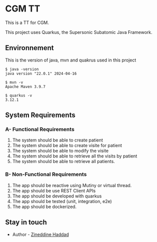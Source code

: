 # CGM TT

This is a TT for CGM.

This project uses Quarkus, the Supersonic Subatomic Java Framework.

## Environnement

This is the version of java, mvn and quakrus used in this project

```shell script
$ java -version
java version "22.0.1" 2024-04-16
```

```shell script
$ mvn -v
Apache Maven 3.9.7
```

```shell script
$ quarkus -v
3.12.1
```

## System Requirements

### A- Functional Requirements

1. The system should be able to create patient
2. The system should be able to create visite for patient
3. The system should be able to modify the visite
4. The system should be able to retrieve all the visits by patient
5. The system should be able to retrieve all patients.

### B- Non-Functional Requirements

1. The app should be reactive using Mutiny or virtual thread.
2. The app should be use REST Client APIs
3. The app should be developed with quarkus
4. The app should be tested (unit, integration, e2e)
5. The app should be dockerized.

## Stay in touch

- Author - [Zineddine Haddad](https://zineddine.pro)
